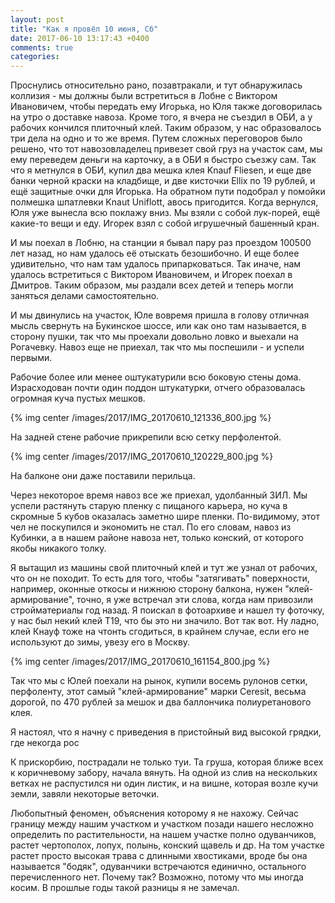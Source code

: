 ```yaml
---
layout: post
title: "Как я провёл 10 июня, Сб"
date: 2017-06-10 13:17:43 +0400
comments: true
categories: 
---
```

Проснулись относительно рано, позавтракали, и тут обнаружилась коллизия - мы должны были встретиться в Лобне с Виктором Ивановичем, чтобы передать ему Игорька, но Юля также договорилась на утро о доставке навоза. Кроме того, я вчера не съездил в ОБИ, а у рабочих кончился плиточный клей. Таким образом, у нас образовалось три дела на одно и то же время. Путем сложных переговоров было решено, что тот навозовладелец привезет свой груз на участок сам, мы ему переведем деньги на карточку, а в ОБИ я быстро съезжу сам. Так что я метнулся в ОБИ, купил два мешка клея Knauf Fliesen, и еще две банки черной краски на кладбище, и две кисточки Ellix по 19 рублей, и ещё защитные очки для Игорька. На обратном пути подобрал у помойки полмешка шпатлевки Knaut Uniflott, авось пригодится. Когда вернулся, Юля уже вынесла всю поклажу вниз. Мы взяли с собой лук-порей, ещё какие-то вещи и еду. Игорек взял с собой игрушечный башенный кран.

И мы поехал в Лобню, на станции я бывал пару раз проездом 100500 лет назад, но нам удалось её отыскать безошибочно. И еще более удивительно, что нам там удалось припарковаться. Так иначе, нам удалось встретиться с Виктором Ивановичем, и Игорек поехал в Дмитров. Таким образом, мы раздали всех детей и теперь могли заняться делами самостоятельно. 

И мы двинулись на участок, Юле вовремя пришла в голову отличная мысль свернуть на Букинское шоссе, или как оно там называется, в сторону пушки, так что мы проехали довольно ловко и выехали на Рогачевку. Навоз еще не приехал, так что мы поспешили - и успели первыми.

Рабочие более или менее оштукатурили всю боковую стены дома. Израсходован почти один поддон штукатурки, отчего образовалась огромная куча пустых мешков. 

{% img center /images/2017/IMG_20170610_121336_800.jpg %}

На задней стене рабочие прикрепили всю сетку перфолентой.

{% img center /images/2017/IMG_20170610_120229_800.jpg %}

На балконе они даже поставили перильца.

Через некоторое время навоз все же приехал, удолбанный ЗИЛ. Мы успели растянуть старую пленку с пищаного карьера, но куча в скромные 5 кубов оказалась заметно шире пленки. По-видимому, этот чел не поскупился и экономить не стал. По его словам, навоз из Кубинки, а в нашем районе навоза нет, только конский, от которого якобы никакого толку.

Я вытащил из машины свой плиточный клей и тут же узнал от рабочих, что он не походит. То есть для того, чтобы "затягивать" поверхности, например, оконные откосы и нижнюю сторону балкона, нужен "клей-армирование", точно, я уже встречал эти слова, когда нам привозили стройматериалы год назад. Я поискал в фотоархиве и нашел ту фоточку, у нас был некий клей Т19, что бы это ни значило. Вот так вот. Ну ладно, клей Кнауф тоже на чтонть сгодиться, в крайнем случае, если его не используют до зимы, увезу его в Москву.

{% img center /images/2017/IMG_20170610_161154_800.jpg %}

Так что мы с Юлей поехали на рынок, купили восемь рулонов сетки, перфоленту, этот самый "клей-армирование" марки Ceresit, весьма дорогой, по 470 рублей за мешок и два баллончика полиуретанового клея.

Я настоял, что я начну с приведения в пристойный вид высокой грядки, где некогда рос 

К прискорбию, пострадали не только туи. Та груша, которая ближе всех к коричневому забору, начала вянуть. На одной из слив на нескольких ветках не распустился ни один листик, и на вишне, которая возле кучи земли, завяли некоторые веточки.

Любопытный феномен, объяснения которому я не нахожу. Сейчас границу между нашим участком и участком позади нашего несложно определить по растительности, на нашем участке полно одуванчиков, растет чертополох, лопух, полынь, конский щавель и др. На том участке растет просто высокая трава с длинными хвостиками, вроде бы она называется "бодяк", одуванчики встречаются единично, остального перечисленного нет. Почему так? Возможно, потому что мы иногда косим. В прошлые годы такой разницы я не замечал.

